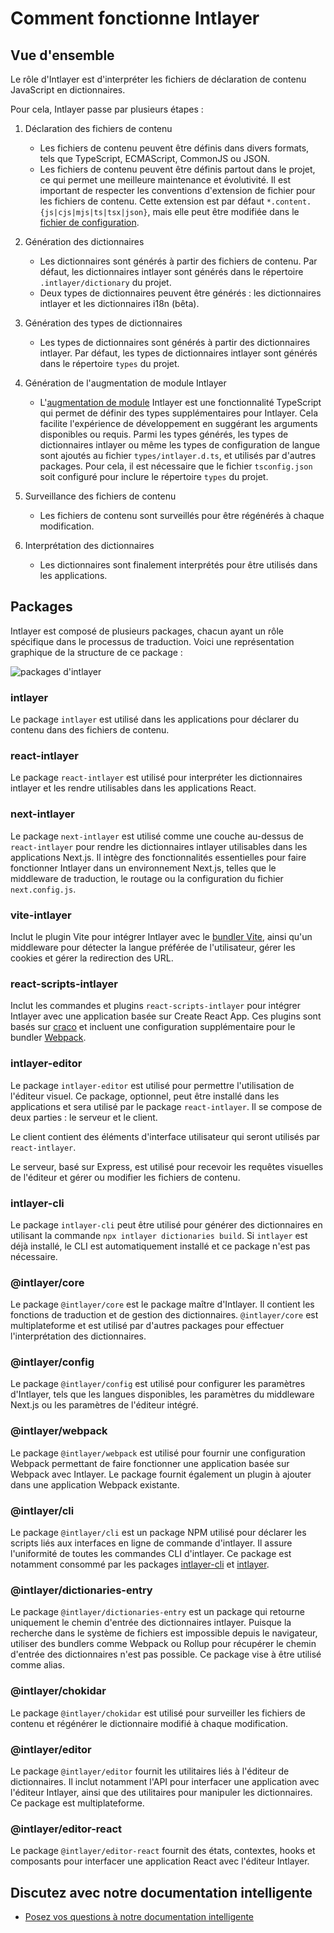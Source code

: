 # Comment fonctionne Intlayer

## Vue d'ensemble

Le rôle d'Intlayer est d'interpréter les fichiers de déclaration de contenu JavaScript en dictionnaires.

Pour cela, Intlayer passe par plusieurs étapes :

1. Déclaration des fichiers de contenu

   - Les fichiers de contenu peuvent être définis dans divers formats, tels que TypeScript, ECMAScript, CommonJS ou JSON.
   - Les fichiers de contenu peuvent être définis partout dans le projet, ce qui permet une meilleure maintenance et évolutivité. Il est important de respecter les conventions d'extension de fichier pour les fichiers de contenu. Cette extension est par défaut `*.content.{js|cjs|mjs|ts|tsx|json}`, mais elle peut être modifiée dans le [fichier de configuration](https://github.com/aymericzip/intlayer/blob/main/docs/fr/configuration.md).

2. Génération des dictionnaires

   - Les dictionnaires sont générés à partir des fichiers de contenu. Par défaut, les dictionnaires intlayer sont générés dans le répertoire `.intlayer/dictionary` du projet.
   - Deux types de dictionnaires peuvent être générés : les dictionnaires intlayer et les dictionnaires i18n (bêta).

3. Génération des types de dictionnaires

   - Les types de dictionnaires sont générés à partir des dictionnaires intlayer. Par défaut, les types de dictionnaires intlayer sont générés dans le répertoire `types` du projet.

4. Génération de l'augmentation de module Intlayer

   - L'[augmentation de module](https://www.typescriptlang.org/docs/handbook/declaration-merging.html) Intlayer est une fonctionnalité TypeScript qui permet de définir des types supplémentaires pour Intlayer. Cela facilite l'expérience de développement en suggérant les arguments disponibles ou requis.
     Parmi les types générés, les types de dictionnaires intlayer ou même les types de configuration de langue sont ajoutés au fichier `types/intlayer.d.ts`, et utilisés par d'autres packages. Pour cela, il est nécessaire que le fichier `tsconfig.json` soit configuré pour inclure le répertoire `types` du projet.

5. Surveillance des fichiers de contenu

   - Les fichiers de contenu sont surveillés pour être régénérés à chaque modification.

6. Interprétation des dictionnaires
   - Les dictionnaires sont finalement interprétés pour être utilisés dans les applications.

## Packages

Intlayer est composé de plusieurs packages, chacun ayant un rôle spécifique dans le processus de traduction. Voici une représentation graphique de la structure de ce package :

![packages d'intlayer](https://github.com/aymericzip/intlayer/blob/main/docs/assets/packages_dependency_graph.svg)

### intlayer

Le package `intlayer` est utilisé dans les applications pour déclarer du contenu dans des fichiers de contenu.

### react-intlayer

Le package `react-intlayer` est utilisé pour interpréter les dictionnaires intlayer et les rendre utilisables dans les applications React.

### next-intlayer

Le package `next-intlayer` est utilisé comme une couche au-dessus de `react-intlayer` pour rendre les dictionnaires intlayer utilisables dans les applications Next.js. Il intègre des fonctionnalités essentielles pour faire fonctionner Intlayer dans un environnement Next.js, telles que le middleware de traduction, le routage ou la configuration du fichier `next.config.js`.

### vite-intlayer

Inclut le plugin Vite pour intégrer Intlayer avec le [bundler Vite](https://vite.dev/guide/why.html#why-bundle-for-production), ainsi qu'un middleware pour détecter la langue préférée de l'utilisateur, gérer les cookies et gérer la redirection des URL.

### react-scripts-intlayer

Inclut les commandes et plugins `react-scripts-intlayer` pour intégrer Intlayer avec une application basée sur Create React App. Ces plugins sont basés sur [craco](https://craco.js.org/) et incluent une configuration supplémentaire pour le bundler [Webpack](https://webpack.js.org/).

### intlayer-editor

Le package `intlayer-editor` est utilisé pour permettre l'utilisation de l'éditeur visuel. Ce package, optionnel, peut être installé dans les applications et sera utilisé par le package `react-intlayer`.
Il se compose de deux parties : le serveur et le client.

Le client contient des éléments d'interface utilisateur qui seront utilisés par `react-intlayer`.

Le serveur, basé sur Express, est utilisé pour recevoir les requêtes visuelles de l'éditeur et gérer ou modifier les fichiers de contenu.

### intlayer-cli

Le package `intlayer-cli` peut être utilisé pour générer des dictionnaires en utilisant la commande `npx intlayer dictionaries build`. Si `intlayer` est déjà installé, le CLI est automatiquement installé et ce package n'est pas nécessaire.

### @intlayer/core

Le package `@intlayer/core` est le package maître d'Intlayer. Il contient les fonctions de traduction et de gestion des dictionnaires. `@intlayer/core` est multiplateforme et est utilisé par d'autres packages pour effectuer l'interprétation des dictionnaires.

### @intlayer/config

Le package `@intlayer/config` est utilisé pour configurer les paramètres d'Intlayer, tels que les langues disponibles, les paramètres du middleware Next.js ou les paramètres de l'éditeur intégré.

### @intlayer/webpack

Le package `@intlayer/webpack` est utilisé pour fournir une configuration Webpack permettant de faire fonctionner une application basée sur Webpack avec Intlayer. Le package fournit également un plugin à ajouter dans une application Webpack existante.

### @intlayer/cli

Le package `@intlayer/cli` est un package NPM utilisé pour déclarer les scripts liés aux interfaces en ligne de commande d'intlayer. Il assure l'uniformité de toutes les commandes CLI d'intlayer. Ce package est notamment consommé par les packages [intlayer-cli](https://github.com/aymericzip/intlayer/tree/main/docs/fr/packages/intlayer-cli/index.md) et [intlayer](https://github.com/aymericzip/intlayer/tree/main/docs/fr/packages/intlayer/index.md).

### @intlayer/dictionaries-entry

Le package `@intlayer/dictionaries-entry` est un package qui retourne uniquement le chemin d'entrée des dictionnaires intlayer. Puisque la recherche dans le système de fichiers est impossible depuis le navigateur, utiliser des bundlers comme Webpack ou Rollup pour récupérer le chemin d'entrée des dictionnaires n'est pas possible. Ce package vise à être utilisé comme alias.

### @intlayer/chokidar

Le package `@intlayer/chokidar` est utilisé pour surveiller les fichiers de contenu et régénérer le dictionnaire modifié à chaque modification.

### @intlayer/editor

Le package `@intlayer/editor` fournit les utilitaires liés à l'éditeur de dictionnaires. Il inclut notamment l'API pour interfacer une application avec l'éditeur Intlayer, ainsi que des utilitaires pour manipuler les dictionnaires. Ce package est multiplateforme.

### @intlayer/editor-react

Le package `@intlayer/editor-react` fournit des états, contextes, hooks et composants pour interfacer une application React avec l'éditeur Intlayer.

## Discutez avec notre documentation intelligente

- [Posez vos questions à notre documentation intelligente](https://intlayer.org/fr/docs/chat)
